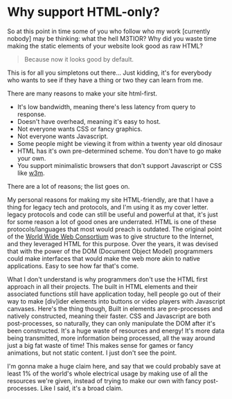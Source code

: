 # Why support HTML-only?

So at this point in time some of you who follow who my work [currently nobody] may be thinking: what the hell M3TIOR? Why did you waste time making the static elements of your website look good as raw HTML?

> Because now it looks good by default.

This is for all you simpletons out there... Just kidding, it's for everybody who wants to see if they have a thing or two they can learn from me.

There are many reasons to make your site html-first.

 * It's low bandwidth, meaning there's less latency from query to response.
 * Doesn't have overhead, meaning it's easy to host.
 * Not everyone wants CSS or fancy graphics.
 * Not everyone wants Javascript.
 * Some people might be viewing it from within a twenty year old dinosaur
 * HTML has it's own pre-determined scheme. You don't have to go make your own.
 * You support minimalistic browsers that don't support Javascript or CSS like [w3m](http://w3m.sourceforge.net/).

There are a lot of reasons; the list goes on.

My personal reasons for making my site HTML-friendly, are that I have a thing for legacy tech and protocols, and I'm using it as my cover letter. legacy protocols and code can still be useful and powerful at that, it's just for some reason a lot of good ones are underrated. HTML is one of these protocols/languages that most would preach is outdated. The original point of the [World Wide Web Consortium](https://www.w3.org/) was to give structure to the Internet, and they leveraged HTML for this purpose. Over the years, it was devised that with the power of the DOM (Document Object Model) programmers could make interfaces that would make the web more akin to native applications. Easy to see how far that's come.

What I don't understand is why programmers don't use the HTML first approach in all their projects. The built in HTML elements and their associated functions still have application today, hell people go out of their way to make [div]ider elements into buttons or video players with Javascript canvases. Here's the thing though, Built in elements are pre-processes and natively constructed, meaning their faster. CSS and Javascript are both post-processes, so naturally, they can only manipulate the DOM after it's been constructed. It's a huge waste of resources and energy! It's more data being transmitted, more information being processed, all the way around just a big fat waste of time! This makes sense for games or fancy animations, but not static content. I just don't see the point.

I'm gonna make a huge claim here, and say that we could probably save at least 1% of the world's whole electrical usage by making use of all the resources we're given, instead of trying to make our own with fancy post-processes. Like I said, it's a broad claim.
